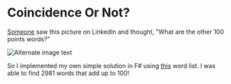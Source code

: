 # Coincidence Or Not?

[Someone](http://community.wolfram.com/groups/-/m/t/749246) saw this picture on LinkedIn and thought, "What are the other 100 points words?"

![Alternate image text](http://community.wolfram.com//c/portal/getImageAttachment?filename=8461ext.jpg&userId=25532)

So I implemented my own simple solution in F# using [this](https://github.com/dwyl/english-words) word list. I was able to find 2981 words
that add up to 100!
